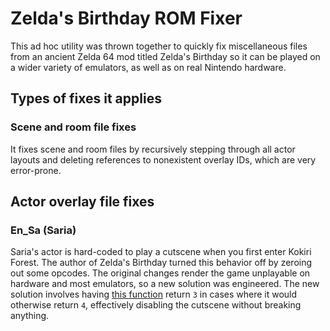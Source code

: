 # Zelda's Birthday ROM Fixer

This ad hoc utility was thrown together to quickly fix miscellaneous files from an ancient Zelda 64 mod titled Zelda's Birthday so it can be played on a wider variety of emulators, as well as on real Nintendo hardware.

## Types of fixes it applies

### Scene and room file fixes

It fixes scene and room files by recursively stepping through all actor layouts and deleting references to nonexistent overlay IDs, which are very error-prone.

## Actor overlay file fixes

### En_Sa (Saria)

Saria's actor is hard-coded to play a cutscene when you first enter Kokiri Forest. The author of Zelda's Birthday turned this behavior off by zeroing out some opcodes. The original changes render the game unplayable on hardware and most emulators, so a new solution was engineered. The new solution involves having [this function](https://github.com/zeldaret/oot/blob/e37b9934837ec96304a3ef9576d8d283cfa0f7bb/src/overlays/actors/ovl_En_Sa/z_en_sa.c#L383) return `3` in cases where it would otherwise return `4`, effectively disabling the cutscene without breaking anything.
